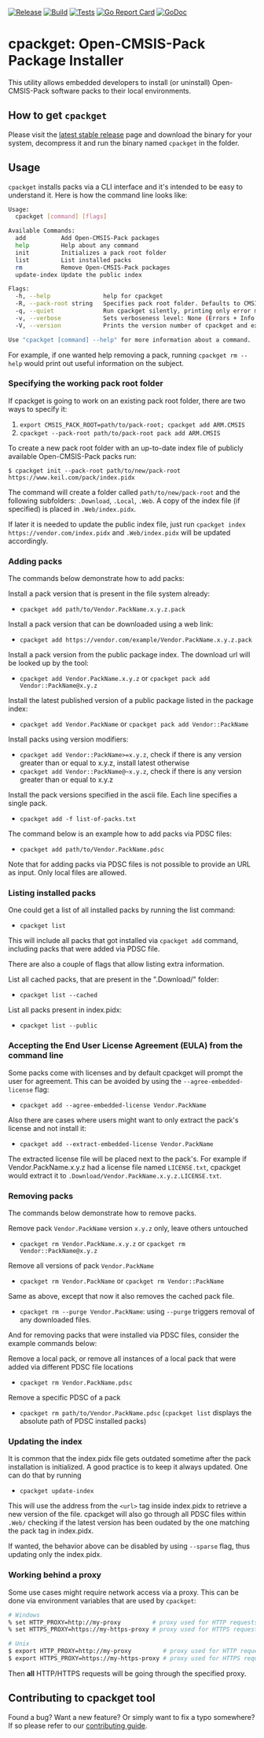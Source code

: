 [![Release](https://github.com/open-cmsis-pack/cpackget/actions/workflows/release.yml/badge.svg)](https://github.com/Open-CMSIS-Pack/cpackget/actions/workflows/release.yml)
[![Build](https://github.com/open-cmsis-pack/cpackget/actions/workflows/build.yml/badge.svg)](https://github.com/open-cmsis-pack/cpackget/actions/workflows/build.yml/badge.svg)
[![Tests](https://github.com/open-cmsis-pack/cpackget/actions/workflows/test.yml/badge.svg)](https://github.com/open-cmsis-pack/cpackget/actions/workflows/test.yml/badge.svg)
[![Go Report Card](https://goreportcard.com/badge/github.com/open-cmsis-pack/cpackget)](https://goreportcard.com/report/github.com/open-cmsis-pack/cpackget)
[![GoDoc](https://godoc.org/github.com/open-cmsis-pack/cpackget?status.svg)](https://godoc.org/github.com/open-cmsis-pack/cpackget)

# cpackget: Open-CMSIS-Pack Package Installer

This utility allows embedded developers to install (or uninstall) Open-CMSIS-Pack software packs to their local environments.

## How to get `cpackget`

Please visit the [latest stable release](https://github.com/Open-CMSIS-Pack/cpackget/releases/latest) page and download the binary for your system, decompress it and run the binary named `cpackget` in the folder.

## Usage

`cpackget` installs packs via a CLI interface and it's intended to be easy to understand it. Here is how the command line looks like:

```bash
Usage:
  cpackget [command] [flags]

Available Commands:
  add          Add Open-CMSIS-Pack packages
  help         Help about any command
  init         Initializes a pack root folder
  list         List installed packs
  rm           Remove Open-CMSIS-Pack packages
  update-index Update the public index

Flags:
  -h, --help               help for cpackget
  -R, --pack-root string   Specifies pack root folder. Defaults to CMSIS_PACK_ROOT environment variable
  -q, --quiet              Run cpackget silently, printing only error messages
  -v, --verbose            Sets verboseness level: None (Errors + Info + Warnings), -v (all + Debugging). Specify "-q" for no messages
  -V, --version            Prints the version number of cpackget and exit

Use "cpackget [command] --help" for more information about a command.
```

For example, if one wanted help removing a pack, running `cpackget rm --help` would print out useful information on the subject.


### Specifying the working pack root folder

If cpackget is going to work on an existing pack root folder, there are two ways to specify it:

1. `export CMSIS_PACK_ROOT=path/to/pack-root; cpackget add ARM.CMSIS`
2. `cpackget --pack-root path/to/pack-root pack add ARM.CMSIS`

To create a new pack root folder with an up-to-date index file of publicly available Open-CMSIS-Pack packs run:

```
$ cpackget init --pack-root path/to/new/pack-root https://www.keil.com/pack/index.pidx
```

The command will create a folder called `path/to/new/pack-root` and the following subfolders: `.Download`, `.Local`, `.Web`.
A copy of the index file (if specified) is placed in `.Web/index.pidx`.

If later it is needed to update the public index file, just run `cpackget index https://vendor.com/index.pidx` and
`.Web/index.pidx` will be updated accordingly.


### Adding packs

The commands below demonstrate how to add packs:

Install a pack version that is present in the file system already:
* `cpackget add path/to/Vendor.PackName.x.y.z.pack`

Install a pack version that can be downloaded using a web link:
* `cpackget add https://vendor.com/example/Vendor.PackName.x.y.z.pack`

Install a pack version from the public package index. The download url will be looked up by the tool:
* `cpackget add Vendor.PackName.x.y.z` or `cpackget pack add Vendor::PackName@x.y.z`

Install the latest published version of a public package listed in the package index:
* `cpackget add Vendor.PackName` or `cpackget pack add Vendor::PackName`

Install packs using version modifiers:
* `cpackget add Vendor::PackName>=x.y.z`, check if there is any version greater than or equal to x.y.z, install latest otherwise
* `cpackget add Vendor::PackName@~x.y.z`, check if there is any version greater than or equal to x.y.z 

Install the pack versions specified in the ascii file. Each line specifies a single pack.
* `cpackget add -f list-of-packs.txt`

The command below is an example how to add packs via PDSC files:
* `cpackget add path/to/Vendor.PackName.pdsc`

Note that for adding packs via PDSC files is not possible to provide an URL as input. Only local files are allowed.

### Listing installed packs

One could get a list of all installed packs by running the list command:
* `cpackget list`

This will include all packs that got installed via `cpackget add` command, including packs
that were added via PDSC file.

There are also a couple of flags that allow listing extra information.

List all cached packs, that are present in the ".Download/" folder:
* `cpackget list --cached`

List all packs present in index.pidx:
* `cpackget list --public`

### Accepting the End User License Agreement (EULA) from the command line

Some packs come with licenses and by default cpackget will prompt the user for agreement. This can be avoided
by using the `--agree-embedded-license` flag:

* `cpackget add --agree-embedded-license Vendor.PackName`

Also there are cases where users might want to only extract the pack's license and not install it:

* `cpackget add --extract-embedded-license Vendor.PackName`

The extracted license file will be placed next to the pack's. For example if Vendor.PackName.x.y.z had a license file
named `LICENSE.txt`, cpackget would extract it to `.Download/Vendor.PackName.x.y.z.LICENSE.txt`.

### Removing packs

The commands below demonstrate how to remove packs.

Remove pack `Vendor.PackName` version `x.y.z` only, leave others untouched
* `cpackget rm Vendor.PackName.x.y.z` or `cpackget rm Vendor::PackName@x.y.z`

Remove all versions of pack `Vendor.PackName`
* `cpackget rm Vendor.PackName` or `cpackget rm Vendor::PackName`

Same as above, except that now it also removes the cached pack file.
* `cpackget rm --purge Vendor.PackName`: using `--purge` triggers removal of any downloaded files.

And for removing packs that were installed via PDSC files, consider the example commands below:

Remove a local pack, or remove all instances of a local pack that were added via different PDSC file locations
* `cpackget rm Vendor.PackName.pdsc`

Remove a specific PDSC of a pack
* `cpackget rm path/to/Vendor.PackName.pdsc` (`cpackget list` displays the absolute path of PDSC installed packs)

### Updating the index

It is common that the index.pidx file gets outdated sometime after the pack installation is initialized.
A good practice is to keep it always updated. One can do that by running
* `cpackget update-index`

This will use the address from the `<url>` tag inside index.pidx to retrieve a new version of the file.
cpackget will also go through all PDSC files within `.Web/` checking if the latest version has been
oudated by the one matching the pack tag in index.pidx.

If wanted, the behavior above can be disabled by using `--sparse` flag, thus updating only the index.pidx.

### Working behind a proxy

Some use cases might require network access via a proxy. This can be done via environment variables that are used
by `cpackget`:

```bash
# Windows
% set HTTP_PROXY=http://my-proxy         # proxy used for HTTP requests
% set HTTPS_PROXY=https://my-https-proxy # proxy used for HTTPS requests

# Unix
$ export HTTP_PROXY=http://my-proxy         # proxy used for HTTP requests
$ export HTTPS_PROXY=https://my-https-proxy # proxy used for HTTPS requests
```

Then **all** HTTP/HTTPS requests will be going through the specified proxy.

## Contributing to cpackget tool

Found a bug? Want a new feature? Or simply want to fix a typo somewhere? If so please refer to our [contributing guide](CONTRIBUTING.md).

